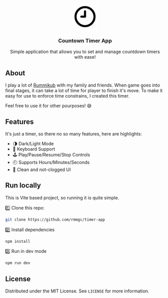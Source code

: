 

<!-- PROJECT LOGO -->
<br />
<div align="center">
  <a href="https://github.com/rmmgc/timer-app">
    <img src="./public/android-chrome-192x192.png" alt="Logo" width="80" height="80">
  </a>

  <h3 align="center">Countown Timer App</h3>

  <p align="center">
    Simple application that allows you to set and manage countdown timers with ease!
  </p>
</div>


## About

I play a lot of [Rummikub](https://en.wikipedia.org/wiki/Rummikub) with my family and friends. When game goes into final stages, it can take a lot of time for player to finish it's move. To make it easy for use to enforce time constrains, I created this timer.

Feel free to use it for other pourposes! 😅

## Features
It's just a timer, so there no so many features, here are highlights:

- 🌗 Dark/Light Mode
- 🔢 Keyboard Support
- 🕹️ Play/Pause/Resume/Stop Controls
- 🕘 Supports Hours/Minutes/Seconds
- 🧽 Clean and not-clogged UI

## Run locally

This is Vite based project, so running it is quite simple.

1️⃣ Clone this repo:
```bash
git clone https://github.com/rmmgc/timer-app
```

2️⃣ Install dependencies
```bash
npm install
```

3️⃣ Run in dev mode
```bash
npm run dev
```

## License

Distributed under the MIT License. See `LICENSE` for more information.
